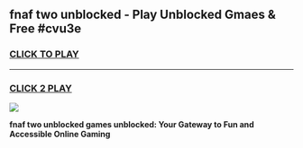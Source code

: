
## fnaf two unblocked - Play Unblocked Gmaes & Free #cvu3e
<h3>
<a href="https://news.freeplayer.one?title=fnaf_two_unblocked&ref=26F">CLICK TO PLAY</a></h3>
<hr>

<h3>
<a href="https://news.freeplayer.one?title=fnaf_two_unblocked&ref=26F">CLICK 2 PLAY</a>
  
</h3>

<a href="https://news.freeplayer.one?title=fnaf_two_unblocked&ref=26F/"><img src="https://clearcache.store/games.png"></a>


**fnaf two unblocked games unblocked: Your Gateway to Fun and Accessible Online Gaming**
